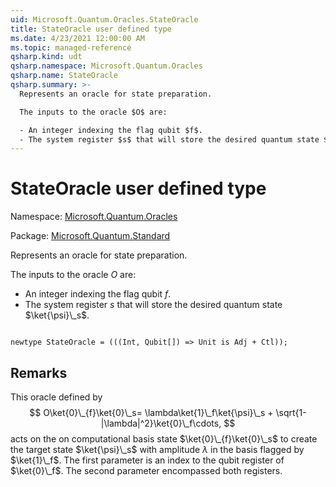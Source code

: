 ```yaml
---
uid: Microsoft.Quantum.Oracles.StateOracle
title: StateOracle user defined type
ms.date: 4/23/2021 12:00:00 AM
ms.topic: managed-reference
qsharp.kind: udt
qsharp.namespace: Microsoft.Quantum.Oracles
qsharp.name: StateOracle
qsharp.summary: >-
  Represents an oracle for state preparation.

  The inputs to the oracle $O$ are:

  - An integer indexing the flag qubit $f$.
  - The system register $s$ that will store the desired quantum state $\ket{\psi}\_s$.
---
```


# StateOracle user defined type

Namespace: [Microsoft.Quantum.Oracles](xref:Microsoft.Quantum.Oracles)

Package: [Microsoft.Quantum.Standard](https://nuget.org/packages/Microsoft.Quantum.Standard)


Represents an oracle for state preparation.The inputs to the oracle $O$ are:- An integer indexing the flag qubit $f$.- The system register $s$ that will store the desired quantum state $\ket{\psi}\_s$.

```qsharp

newtype StateOracle = (((Int, Qubit[]) => Unit is Adj + Ctl));
```



## Remarks

This oracle defined by$$O\ket{0}\_{f}\ket{0}\_s= \lambda\ket{1}\_f\ket{\psi}\_s + \sqrt{1-|\lambda|^2}\ket{0}\_f\cdots,$$acts on the on computational basis state $\ket{0}\_{f}\ket{0}\_s$ to create the target state $\ket{\psi}\_s$ with amplitude $\lambda$ in the basis flagged by $\ket{1}\_f$.The first parameter is an index to the qubit register of $\ket{0}\_f$. The second parameter encompassed both registers.